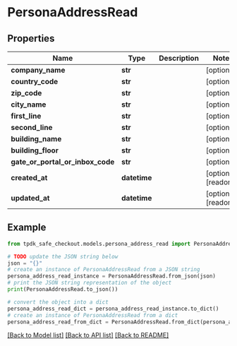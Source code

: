# PersonaAddressRead



## Properties

Name | Type | Description | Notes
------------ | ------------- | ------------- | -------------
**company_name** | **str** |  | [optional] 
**country_code** | **str** |  | [optional] 
**zip_code** | **str** |  | [optional] 
**city_name** | **str** |  | [optional] 
**first_line** | **str** |  | [optional] 
**second_line** | **str** |  | [optional] 
**building_name** | **str** |  | [optional] 
**building_floor** | **str** |  | [optional] 
**gate_or_portal_or_inbox_code** | **str** |  | [optional] 
**created_at** | **datetime** |  | [optional] [readonly] 
**updated_at** | **datetime** |  | [optional] [readonly] 

## Example

```python
from tpdk_safe_checkout.models.persona_address_read import PersonaAddressRead

# TODO update the JSON string below
json = "{}"
# create an instance of PersonaAddressRead from a JSON string
persona_address_read_instance = PersonaAddressRead.from_json(json)
# print the JSON string representation of the object
print(PersonaAddressRead.to_json())

# convert the object into a dict
persona_address_read_dict = persona_address_read_instance.to_dict()
# create an instance of PersonaAddressRead from a dict
persona_address_read_from_dict = PersonaAddressRead.from_dict(persona_address_read_dict)
```
[[Back to Model list]](../README.md#documentation-for-models) [[Back to API list]](../README.md#documentation-for-api-endpoints) [[Back to README]](../README.md)



